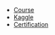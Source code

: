 - [Course](https://crocus-reason-e78.notion.site/Courses-d197ce4886164867ba32fa797bdcce3d)
- [Kaggle](https://www.notion.so/Kaggle-b8418c81c446498e9972b3549e047e65?pvs=4)
- [Certification](https://crocus-reason-e78.notion.site/Certifications-859156278f5940e3970c6c491a98672e)
